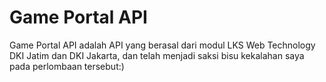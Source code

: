 # Game Portal API
Game Portal API adalah API yang berasal dari modul LKS Web Technology DKI Jatim dan DKI Jakarta, dan telah menjadi saksi bisu kekalahan saya pada perlombaan tersebut:)
